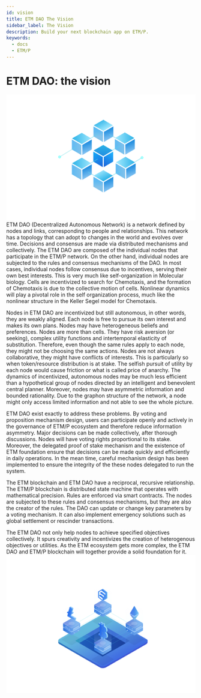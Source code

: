 ```yaml
---
id: vision
title: ETM DAO The Vision
sidebar_label: The Vision
description: Build your next blockchain app on ETM/P.
keywords:
  - docs
  - ETM/P
---
```


ETM DAO: the vision
===================
![image](/img/whitepaper/vision1.png)
ETM DAO (Decentralized Autonomous Network) is a network defined by nodes
and links, corresponding to people and relationships. This network has a
topology that can adopt to changes in the world and evolves over time.
Decisions and consensus are made via distributed mechanisms and
collectively. The ETM DAO are composed of the individual nodes that
participate in the ETM/P network. On the other hand, individual nodes
are subjected to the rules and consensus mechanisms of the DAO. In most
cases, individual nodes follow consensus due to incentives, serving
their own best interests. This is very much like self-organization in
Molecular biology. Cells are incentivized to search for Chemotaxis, and
the formation of Chemotaxis is due to the collective motion of cells.
Nonlinear dynamics will play a pivotal role in the self organization
process, much like the nonlinear structure in the Keller Segel model for
Chemotaxis.

Nodes in ETM DAO are incentivized but still autonomous, in other words,
they are weakly aligned. Each node is free to pursue its own interest
and makes its own plans. Nodes may have heterogeneous beliefs and
preferences. Nodes are more than cells. They have risk aversion (or
seeking), complex utility functions and intertemporal elasticity of
substitution. Therefore, even though the same rules apply to each node,
they might not be choosing the same actions. Nodes are not always
collaborative, they might have conflicts of interests. This is
particularly so when token/resource distribution is at stake. The
selfish pursuit of utility by each node would cause friction or what is
called price of anarchy. The dynamics of incentivized, autonomous nodes
may be much less efficient than a hypothetical group of nodes directed
by an intelligent and benevolent central planner. Moreover, nodes may
have asymmetric information and bounded rationality. Due to the graphon
structure of the network, a node might only access limited information
and not able to see the whole picture.

ETM DAO exist exactly to address these problems. By voting and
proposition mechanism design, users can participate openly and actively
in the governance of ETM/P ecosystem and therefore reduce information
asymmetry. Major decisions can be made collectively, after thorough
discussions. Nodes will have voting rights proportional to its stake.
Moreover, the delegated proof of stake mechanism and the existence of
ETM foundation ensure that decisions can be made quickly and efficiently
in daily operations. In the mean time, careful mechanism design has been
implemented to ensure the integrity of the these nodes delegated to run
the system.

The ETM blockchain and ETM DAO have a reciprocal, recursive
relationship. The ETM/P blockchain is distributed state machine that
operates with mathematical precision. Rules are enforced via smart
contracts. The nodes are subjected to these rules and consensus
mechanisms, but they are also the creator of the rules. The DAO can
update or change key parameters by a voting mechanism. It can also
implement emergency solutions such as global settlement or rescinder
transactions.

The ETM DAO not only help nodes to achieve specified objectives
collectively. It spurs creativity and incentivizes the creation of
heterogenous objectives or utilities. As the ETM ecosystem gets more
complex, the ETM DAO and ETM/P blockchain will together provide a solid
foundation for it.
![image](/img/whitepaper/vision2.png)